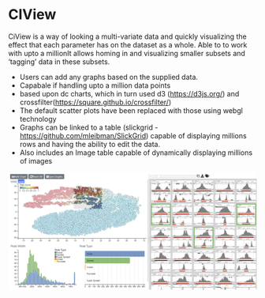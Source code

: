 # CIView

CiView is a way of looking a multi-variate data and quickly visualizing the effect that each parameter has on the dataset as a whole. Able to to work with upto a millionIt allows homing in and visualizing smaller subsets and ‘tagging’ data in these subsets.
* Users can add any graphs based on the supplied data.
* Capabale if handling upto a million data points
* based upon dc charts, which in turn used d3 (https://d3js.org/) and crossfilter(https://square.github.io/crossfilter/)
* The default scatter plots have been replaced with those using webgl technology 
* Graphs can be linked to a table (slickgrid - https://github.com/mleibman/SlickGrid) capable of displaying millions rows and having the ability to edit the data. 
* Also includes an Image table capable of dynamically displaying millions of images

![Screen Shot](ciview.png)
